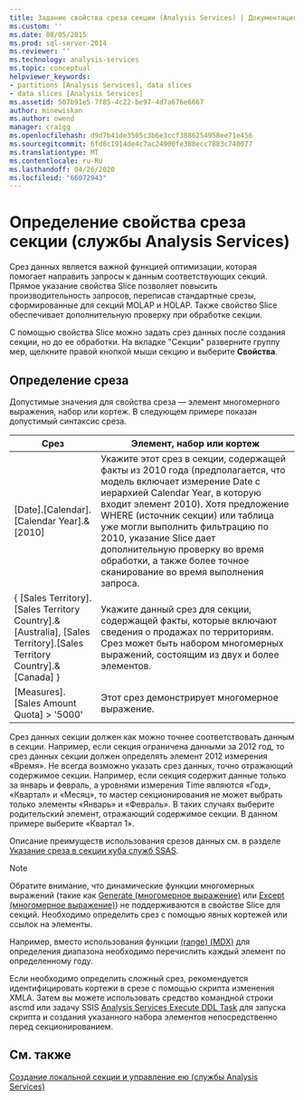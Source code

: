 ```yaml
---
title: Задание свойства среза секции (Analysis Services) | Документация Майкрософт
ms.custom: ''
ms.date: 08/05/2015
ms.prod: sql-server-2014
ms.reviewer: ''
ms.technology: analysis-services
ms.topic: conceptual
helpviewer_keywords:
- partitions [Analysis Services], data slices
- data slices [Analysis Services]
ms.assetid: 507b91e5-7f85-4c22-be97-4d7a676e6667
author: minewiskan
ms.author: owend
manager: craigg
ms.openlocfilehash: d9d7b41de3505c3b6e3ccf3886254958ee71e456
ms.sourcegitcommit: 6fd8c1914de4c7ac24900fe388ecc7883c740077
ms.translationtype: MT
ms.contentlocale: ru-RU
ms.lasthandoff: 04/26/2020
ms.locfileid: "66072943"
---
```

# <a name="set-the-partition-slice-property-analysis-services"></a>Определение свойства среза секции (службы Analysis Services)
  Срез данных является важной функцией оптимизации, которая помогает направить запросы к данным соответствующих секций. Прямое указание свойства Slice позволяет повысить производительность запросов, переписав стандартные срезы, сформированные для секций MOLAP и HOLAP. Также свойство Slice обеспечивает дополнительную проверку при обработке секции.  
  
 С помощью свойства Slice можно задать срез данных после создания секции, но до ее обработки. На вкладке "Секции" разверните группу мер, щелкните правой кнопкой мыши секцию и выберите **Свойства**.  
  
## <a name="defining-a-slice"></a>Определение среза  
 Допустимые значения для свойства среза — элемент многомерного выражения, набор или кортеж. В следующем примере показан допустимый синтаксис среза.  
  
|Срез|Элемент, набор или кортеж|  
|-----------|--------------------------|  
|[Date].[Calendar].[Calendar Year].&[2010]|Укажите этот срез в секции, содержащей факты из 2010 года (предполагается, что модель включает измерение Date с иерархией Calendar Year, в которую входит элемент 2010). Хотя предложение WHERE (источник секции) или таблица уже могли выполнить фильтрацию по 2010, указание Slice дает дополнительную проверку во время обработки, а также более точное сканирование во время выполнения запроса.|  
|{ [Sales Territory].[Sales Territory Country].&[Australia], [Sales Territory].[Sales Territory Country].&[Canada] }|Укажите данный срез для секции, содержащей факты, которые включают сведения о продажах по территориям. Срез может быть набором многомерных выражений, состоящим из двух и более элементов.|  
|[Measures].[Sales Amount Quota] > '5000'|Этот срез демонстрирует многомерное выражение.|  
  
 Срез данных секции должен как можно точнее соответствовать данным в секции. Например, если секция ограничена данными за 2012 год, то срез данных секции должен определять элемент 2012 измерения «Время». Не всегда возможно указать срез данных, точно отражающий содержимое секции. Например, если секция содержит данные только за январь и февраль, а уровнями измерения Time являются «Год», «Квартал» и «Месяц», то мастер секционирования не может выбрать только элементы «Январь» и «Февраль». В таких случаях выберите родительский элемент, отражающий содержимое секции. В данном примере выберите «Квартал 1».  
  
 Описание преимуществ использования срезов данных см. в разделе [Указание среза в секции куба служб SSAS](https://go.microsoft.com/fwlink/?LinkId=317783).  
  
> [!NOTE]  
>  Обратите внимание, что динамические функции многомерных выражений (такие как [Generate (многомерное выражение)](/sql/mdx/generate-mdx) или [Except (многомерное выражение)](/sql/mdx/except-mdx-function)) не поддерживаются в свойстве Slice для секций. Необходимо определить срез с помощью явных кортежей или ссылок на элементы.  
>   
>  Например, вместо использования функции [&#40;range&#41; &#40;MDX&#41;](/sql/mdx/range-mdx) для определения диапазона необходимо перечислить каждый элемент по определенному году.  
>   
>  Если необходимо определить сложный срез, рекомендуется идентифицировать кортежи в срезе с помощью скрипта изменения XMLA. Затем вы можете использовать средство командной строки ascmd или задачу SSIS [Analysis Services Execute DDL Task](../../integration-services/control-flow/analysis-services-execute-ddl-task.md) для запуска скрипта и создания указанного набора элементов непосредственно перед секционированием.  
  
## <a name="see-also"></a>См. также  
 [Создание локальной секции и управление ею (службы Analysis Services)](create-and-manage-a-local-partition-analysis-services.md)  
  
  

